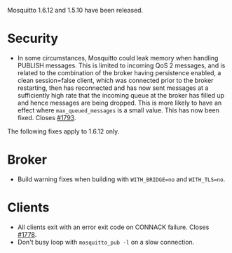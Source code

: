 <!--
.. title: Version 1.6.12 released.
.. slug: version-1-6-12-released
.. date: 2020-08-19 14:44:13 UTC+01:00
.. tags: Releases
.. category:
.. link:
.. description:
.. type: text
-->

Mosquitto 1.6.12 and 1.5.10 have been released.

# Security

- In some circumstances, Mosquitto could leak memory when handling PUBLISH
  messages. This is limited to incoming QoS 2 messages, and is related
  to the combination of the broker having persistence enabled, a clean
  session=false client, which was connected prior to the broker restarting,
  then has reconnected and has now sent messages at a sufficiently high rate
  that the incoming queue at the broker has filled up and hence messages are
  being dropped. This is more likely to have an effect where
  `max_queued_messages` is a small value. This has now been fixed. Closes [#1793].

The following fixes apply to 1.6.12 only.

# Broker

- Build warning fixes when building with `WITH_BRIDGE=no` and `WITH_TLS=no`.

# Clients

- All clients exit with an error exit code on CONNACK failure. Closes [#1778].
- Don't busy loop with `mosquitto_pub -l` on a slow connection.

[#1778]: https://github.com/eclipse/mosquitto/issues/1778

[#1793]: https://github.com/eclipse/mosquitto/issues/1793
